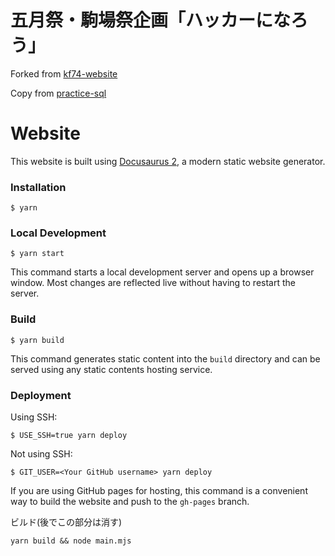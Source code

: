 # 五月祭・駒場祭企画「ハッカーになろう」

Forked from [kf74-website](https://github.com/ut-code/kf74-website)

Copy from [practice-sql](https://github.com/brdgb/practice-sql)

# Website

This website is built using [Docusaurus 2](https://docusaurus.io/), a modern static website generator.

### Installation

```
$ yarn
```

### Local Development

```
$ yarn start
```

This command starts a local development server and opens up a browser window. Most changes are reflected live without having to restart the server.

### Build

```
$ yarn build
```

This command generates static content into the `build` directory and can be served using any static contents hosting service.

### Deployment

Using SSH:

```
$ USE_SSH=true yarn deploy
```

Not using SSH:

```
$ GIT_USER=<Your GitHub username> yarn deploy
```

If you are using GitHub pages for hosting, this command is a convenient way to build the website and push to the `gh-pages` branch.

ビルド(後でこの部分は消す)
```
yarn build && node main.mjs
```


